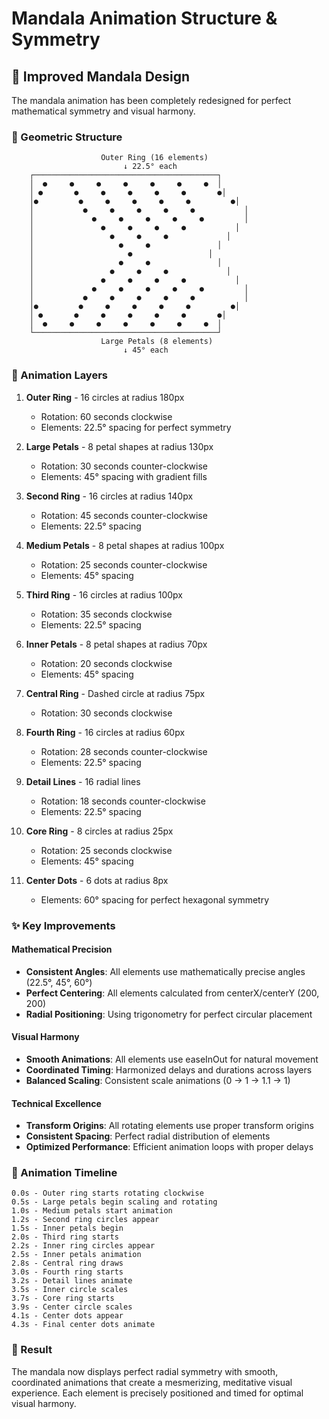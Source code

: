 # Mandala Animation Structure & Symmetry

## 🎨 Improved Mandala Design

The mandala animation has been completely redesigned for perfect mathematical symmetry and visual harmony.

### 📐 Geometric Structure

```
                    Outer Ring (16 elements)
                         ↓ 22.5° each
    ┌─────────────────────────────────────────┐
    │  ●     ●     ●     ●     ●     ●     ●  │
    │ ●       ●     ●     ●     ●     ●       ●│
    │●         ●     ●     ●     ●     ●         ●│
    │           ●     ●     ●     ●     ●           │
    │             ●     ●     ●     ●     ●         │
    │               ●     ●     ●     ●           │
    │                 ●     ●     ●             │
    │                   ●     ●               │
    │                     ●                 │
    │                   ●     ●               │
    │                 ●     ●     ●             │
    │               ●     ●     ●     ●           │
    │             ●     ●     ●     ●     ●         │
    │           ●     ●     ●     ●     ●           │
    │●         ●     ●     ●     ●     ●         ●│
    │ ●       ●     ●     ●     ●     ●       ●│
    │  ●     ●     ●     ●     ●     ●     ●  │
    └─────────────────────────────────────────┘
                    Large Petals (8 elements)
                         ↓ 45° each
```

### 🔄 Animation Layers

1. **Outer Ring** - 16 circles at radius 180px
   - Rotation: 60 seconds clockwise
   - Elements: 22.5° spacing for perfect symmetry

2. **Large Petals** - 8 petal shapes at radius 130px
   - Rotation: 30 seconds counter-clockwise
   - Elements: 45° spacing with gradient fills

3. **Second Ring** - 16 circles at radius 140px
   - Rotation: 45 seconds counter-clockwise
   - Elements: 22.5° spacing

4. **Medium Petals** - 8 petal shapes at radius 100px
   - Rotation: 25 seconds counter-clockwise
   - Elements: 45° spacing

5. **Third Ring** - 16 circles at radius 100px
   - Rotation: 35 seconds clockwise
   - Elements: 22.5° spacing

6. **Inner Petals** - 8 petal shapes at radius 70px
   - Rotation: 20 seconds clockwise
   - Elements: 45° spacing

7. **Central Ring** - Dashed circle at radius 75px
   - Rotation: 30 seconds clockwise

8. **Fourth Ring** - 16 circles at radius 60px
   - Rotation: 28 seconds counter-clockwise
   - Elements: 22.5° spacing

9. **Detail Lines** - 16 radial lines
   - Rotation: 18 seconds counter-clockwise
   - Elements: 22.5° spacing

10. **Core Ring** - 8 circles at radius 25px
    - Rotation: 25 seconds clockwise
    - Elements: 45° spacing

11. **Center Dots** - 6 dots at radius 8px
    - Elements: 60° spacing for perfect hexagonal symmetry

### ✨ Key Improvements

#### Mathematical Precision
- **Consistent Angles**: All elements use mathematically precise angles (22.5°, 45°, 60°)
- **Perfect Centering**: All elements calculated from centerX/centerY (200, 200)
- **Radial Positioning**: Using trigonometry for perfect circular placement

#### Visual Harmony
- **Smooth Animations**: All elements use easeInOut for natural movement
- **Coordinated Timing**: Harmonized delays and durations across layers
- **Balanced Scaling**: Consistent scale animations (0 → 1 → 1.1 → 1)

#### Technical Excellence
- **Transform Origins**: All rotating elements use proper transform origins
- **Consistent Spacing**: Perfect radial distribution of elements
- **Optimized Performance**: Efficient animation loops with proper delays

### 🎯 Animation Timeline

```
0.0s - Outer ring starts rotating clockwise
0.5s - Large petals begin scaling and rotating
1.0s - Medium petals start animation
1.2s - Second ring circles appear
1.5s - Inner petals begin
2.0s - Third ring starts
2.2s - Inner ring circles appear
2.5s - Inner petals animation
2.8s - Central ring draws
3.0s - Fourth ring starts
3.2s - Detail lines animate
3.5s - Inner circle scales
3.7s - Core ring starts
3.9s - Center circle scales
4.1s - Center dots appear
4.3s - Final center dots animate
```

### 🌟 Result

The mandala now displays perfect radial symmetry with smooth, coordinated animations that create a mesmerizing, meditative visual experience. Each element is precisely positioned and timed for optimal visual harmony.
